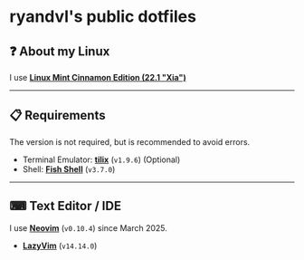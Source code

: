# ryandvl's public dotfiles

## ❓ About my Linux

I use **[Linux Mint Cinnamon Edition (22.1 "Xia")](https://linuxmint.com/edition.php?id=319)**

---

## 📋 Requirements

The version is not required, but is recommended to avoid errors.

- Terminal Emulator: **[tilix](https://gnunn1.github.io/tilix-web/)** (`v1.9.6`) (Optional)
- Shell: **[Fish Shell](https://fishshell.com/)** (`v3.7.0`)

---

## ⌨ Text Editor / IDE

I use **[Neovim](https://neovim.io/)** (`v0.10.4`) since March 2025.

- **[LazyVim](https://www.lazyvim.org/)** (`v14.14.0`)
